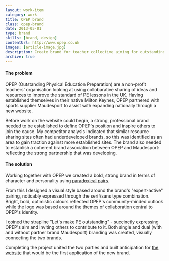 ```yaml
---
layout: work-item
category: work
title: OPEP brand
class: opep-brand
date: 2013-05-01
type: brand
skills: [brand, design]
contentUrl: http://www.opep.co.uk
images: [article-image.jpg]
description: Create brand for teacher collective aiming for outstanding PE
archive: true
---
```


#### The problem

OPEP (Outstanding Physical Education Preparation) are a non-profit teachers' organisation looking at using collobarative sharing of ideas and resources to improve the standard of PE lessons in the UK. Having established themselves in their native Milton Keynes, OPEP partnered with sports supplier Maudesport to assist with expanding nationally through a new website.

<p data-pullquote="A strong, professional brand needed to be established to define OPEP's position and inspire others to join">Before work on the website could begin, a strong, professional brand needed to be established to define OPEP's position and inspire others to join the cause. My competitor analysis indicated that similar resource sharing sites often had underdeveloped brands, so this was identified as an area to gain traction against more established sites. The brand also needed to establish a coherent brand association between OPEP and Maudesport: reflecting the strong partnership that was developing.</p>

#### The solution

Working together with OPEP we created a bold, strong brand in terms of character and personality using [paradoxical pairs](http://www.jonhiggins.co.uk/words/brand-paradox.html).

From this I designed a visual style based around the brand's "expert-active" pairing, noticably expressed through the serif/sans type combination. Bright, bold, optimistic colours reflected OPEP's community-minded outlook while the logo was based around the themes of collaboration central to OPEP's identity.

I coined the strapline "Let's make PE outstanding" - succinctly expressing OPEP's aim and inviting others to contribute to it. Both single and dual (with and without partner brand Maudesport) branding was created, visually connecting the two brands.

Completing the project united the two parties and built anticipation for [the website](/work/opep-website/) that would be the first application of the new brand.

